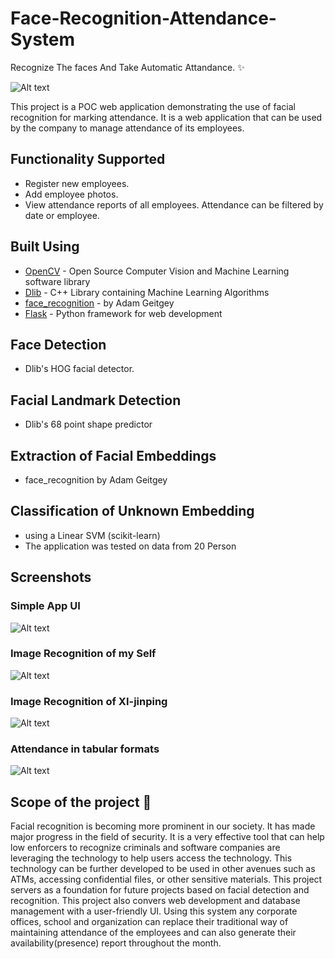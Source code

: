 
# Face-Recognition-Attendance-System

Recognize The faces And Take Automatic Attandance. ✨

![Alt text](demo/Face-Recognition-Attendance-System-Logo.jpg?raw=true "Face-Recognition-Attendance-System")

This project is a POC web application demonstrating the use of facial recognition for marking attendance. It is a web application that can be used by the company to manage attendance of its employees.

## Functionality Supported

- Register new employees.
- Add employee photos.
- View attendance reports of all employees. Attendance can be filtered by date or employee.




## Built Using

 - [OpenCV]() - Open Source Computer Vision and Machine Learning software library
 - [Dlib]() - C++ Library containing Machine Learning Algorithms
 - [face_recognition]() - by Adam Geitgey
 - [Flask]() - Python framework for web development

## Face Detection

- Dlib's HOG facial detector.

## Facial Landmark Detection

- Dlib's 68 point shape predictor

## Extraction of Facial Embeddings

- face_recognition by Adam Geitgey

## Classification of Unknown Embedding

- using a Linear SVM (scikit-learn)
- The application was tested on data from 20 Person


## Screenshots

### Simple App UI

![Alt text](https://github.com/sonu275981/Face-Recognition-Attendance-System/blob/9351f601b8f0d0ebda517dc815f91cb1d4a119f6/demo/XI%20-jinping.png?raw=true "App UI")

### Image Recognition of my Self

![Alt text](https://github.com/sonu275981/Face-Recognition-Attendance-System/blob/9351f601b8f0d0ebda517dc815f91cb1d4a119f6/demo/camera1.png?raw=true "App UI")

### Image Recognition of XI-jinping

![Alt text](https://github.com/sonu275981/Face-Recognition-Attendance-System/blob/9351f601b8f0d0ebda517dc815f91cb1d4a119f6/demo/camera2.png?raw=true "App UI")

### Attendance in tabular formats 

![Alt text](https://github.com/sonu275981/Face-Recognition-Attendance-System/blob/9351f601b8f0d0ebda517dc815f91cb1d4a119f6/demo/2021-11-15%20(5).png?raw=true "App UI")


## Scope of the project 🚀

Facial recognition is becoming more prominent in our society. It has made major progress in the field of security. It is a very effective tool that can help low enforcers to recognize criminals and software companies are leveraging the technology to help users access the technology. This technology can be further developed to be used in other avenues such as ATMs, accessing confidential files, or other sensitive materials. This project servers as a foundation for future projects based on facial detection and recognition. This project also convers web development and database management with a user-friendly UI. Using this system any corporate offices, school and organization can replace their traditional way of maintaining attendance of the employees and can also generate their availability(presence) report throughout the month.




